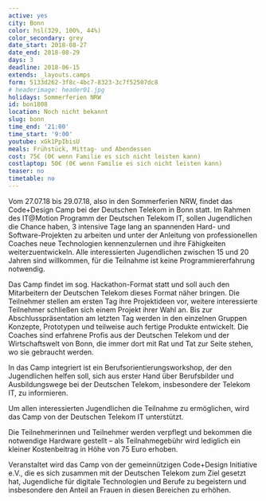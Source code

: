```yaml
---
active: yes
city: Bonn
color: hsl(329, 100%, 44%)
color_secondary: grey
date_start: 2018-08-27
date_end: 2018-08-29
days: 3
deadline: 2018-06-15
extends: _layouts.camps
form: 5133d262-3f8c-4bc7-8323-3c7f52507dc8
# headerimage: header01.jpg
holidays: Sommerferien NRW
id: bon1808
location: Noch nicht bekannt
slug: bonn
time_end: '21:00'
time_start: '9:00'
youtube: xGk1PpIbisU
meals: Frühstück, Mittag- und Abendessen
cost: 75€ (0€ wenn Familie es sich nicht leisten kann)
costlaptop: 50€ (0€ wenn Familie es sich nicht leisten kann)
teaser: no
timetable: no
---
```

<div class="text-lg"><p class="mt-2 mb-4">Vom 27.07.18 bis 29.07.18, also in den Sommerferien NRW, findet das Code+Design Camp bei der Deutschen Telekom in Bonn statt. Im Rahmen des IT@Motion Programm der Deutschen Telekom IT, sollen Jugendlichen die Chance haben, 3 intensive Tage lang an spannenden Hard- und Software-Projekten zu arbeiten und unter der Anleitung von professionellen Coaches neue Technologien kennenzulernen und ihre Fähigkeiten weiterzuentwickeln. Alle interessierten Jugendlichen zwischen 15 und 20 Jahren sind willkommen, für die Teilnahme ist keine Programmiererfahrung notwendig.</p>
<p class="mb-4">Das Camp findet im sog. Hackathon-Format statt und soll auch den Mitarbeitern der Deutschen Telekom dieses Format näher bringen. Die Teilnehmer stellen am ersten Tag ihre Projektideen vor, weitere interessierte Teilnehmer schließen sich einem Projekt ihrer Wahl an. Bis zur Abschlusspräsentation am letzten Tag werden in den einzelnen Gruppen Konzepte, Prototypen und teilweise auch fertige Produkte entwickelt. Die Coaches sind erfahrene Profis aus der Deutschen Telekom und der Wirtschaftswelt von Bonn, die immer dort mit Rat und Tat zur Seite stehen, wo sie gebraucht werden.</p>
<p class="mb-4">In das Camp integriert ist ein Berufsorientierungsworkshop, der den Jugendlichen helfen soll, sich aus erster Hand über Berufsbilder und Ausbildungswege bei der Deutschen Telekom, insbesondere der Telekom IT, zu informieren.</p>
<p class="mb-4">Um allen interessierten Jugendlichen die Teilnahme zu ermöglichen, wird das Camp von der Deutschen Telekom IT unterstützt.</p>
<p class="mb-4">Die Teilnehmerinnen und Teilnehmer werden verpflegt und bekommen die notwendige Hardware gestellt – als Teilnahmegebühr wird lediglich ein kleiner Kostenbeitrag in Höhe von 75 Euro erhoben.</p>
<p class="mb-4">Veranstaltet wird das Camp von der gemeinnützigen Code+Design Initiative e.V., die es sich zusammen mit der Deutschen Telekom zum Ziel gesetzt hat, Jugendliche für digitale Technologien und Berufe zu begeistern und insbesondere den Anteil an Frauen in diesen Bereichen zu erhöhen.</p></div>
